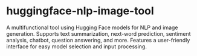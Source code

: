 # huggingface-nlp-image-tool
A multifunctional tool using Hugging Face models for NLP and image generation. Supports text summarization, next-word prediction, sentiment analysis, chatbot, question answering, and more. Features a user-friendly interface for easy model selection and input processing.
